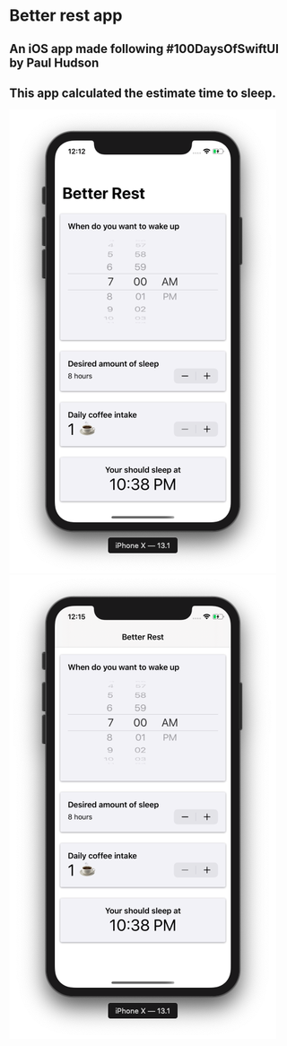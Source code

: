 # Better rest app

## An iOS app made following #100DaysOfSwiftUI by Paul Hudson
## This app calculated the estimate time to sleep.

![BetterRestMock](/redmeresources/betterrest.png) ![BetterRestMockinline](/redmeresources/betterrestinline.png)


